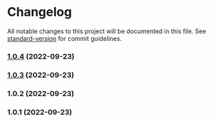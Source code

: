 # Changelog

All notable changes to this project will be documented in this file. See [standard-version](https://github.com/conventional-changelog/standard-version) for commit guidelines.

### [1.0.4](https://github.com/intergi/pw-vue-component/compare/v1.0.3...v1.0.4) (2022-09-23)

### [1.0.3](https://github.com/intergi/pw-vue-component/compare/v1.0.2...v1.0.3) (2022-09-23)

### 1.0.2 (2022-09-23)

### 1.0.1 (2022-09-23)
